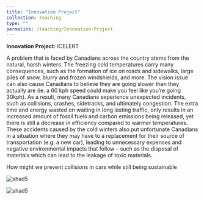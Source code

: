 ```yaml
---
title: "Innovation Project"
collection: teaching
type: ""
permalink: /teaching/Innovation-Project
---
```


**Innovation Project:** ICELERT

 A problem that is faced by Canadians across the country stems from the natural, harsh winters. The freezing cold temperatures carry many consequences, such as the formation of ice on roads and sidewalks, large piles of snow, blurry and frozen windshields, and more. The vision issue can also cause Canadians to believe they are going slower than they actually are (ie. a 60 kph speed could make you feel like you’re going 30kph). As a result, many Canadians experience unexpected incidents, such as collisions, crashes, sidetracks, and ultimately congestion. The extra time and energy wasted on waiting in long lasting traffic, only results in an increased amount of fossil fuels and carbon emissions being released, yet there is still a decrease in efficiency compared to warmer temperatures. These accidents caused by the cold winters also put unfortunate Canadians in a situation where they may have to a replacement for their source of transportation (e.g. a new car), leading to unnecessary expenses and negative environmental impacts that follow – such as the disposal of materials which can lead to the leakage of toxic materials. 

How might we prevent collisions in cars while still being sustainable


![shad5](https://tiffanyjtfu.github.io/TiffanyFu/images/shad5.jpg)


![shad5](https://tiffanyjtfu.github.io/TiffanyFu/images/shadproject1.png)




